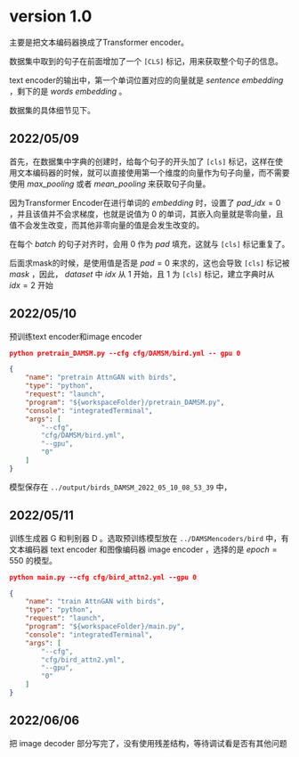 <!--
 * @Description: 
 * @version: 
 * @Author: Yue Yang
 * @Date: 2022-05-13 07:04:07
 * @LastEditors: Yue Yang
 * @LastEditTime: 2022-06-06 22:58:13
-->
# version 1.0

主要是把文本编码器换成了Transformer encoder。

数据集中取到的句子在前面增加了一个 `[CLS]` 标记，用来获取整个句子的信息。

text encoder的输出中，第一个单词位置对应的向量就是 *sentence embedding* ，剩下的是 *words embedding* 。

数据集的具体细节见下。

## 2022/05/09

首先，在数据集中字典的创建时，给每个句子的开头加了 `[cls]` 标记，这样在使用文本编码器的时候，就可以直接使用第一个维度的向量作为句子向量，而不需要使用 *max_pooling* 或者 *mean_pooling* 来获取句子向量。

因为Transformer Encoder在进行单词的 *embedding* 时，设置了 $pad\_idx = 0$ ，并且该值并不会求梯度，也就是说值为 $0$ 的单词，其嵌入向量就是零向量，且值不会发生改变，而其他非零向量的值是会发生改变的。

在每个 *batch* 的句子对齐时，会用 $0$ 作为 *pad* 填充，这就与 `[cls]` 标记重复了。

后面求mask的时候，是使用值是否是 $pad=0$ 来求的，这也会导致 `[cls]` 标记被 *mask* ，因此， *dataset* 中 *idx* 从 $1$ 开始，且 $1$ 为 `[cls]` 标记，建立字典时从 $idx=2$ 开始

## 2022/05/10

预训练text encoder和image encoder

```json
python pretrain_DAMSM.py --cfg cfg/DAMSM/bird.yml -- gpu 0

{
    "name": "pretrain AttnGAN with birds",
    "type": "python",
    "request": "launch",
    "program": "${workspaceFolder}/pretrain_DAMSM.py",
    "console": "integratedTerminal",
    "args": [
        "--cfg",
        "cfg/DAMSM/bird.yml",
        "--gpu",
        "0"
    ]
}
```

模型保存在 `../output/birds_DAMSM_2022_05_10_08_53_39` 中，

## 2022/05/11

训练生成器 G 和判别器 D 。选取预训练模型放在 `../DAMSMencoders/bird` 中，有文本编码器 text encoder 和图像编码器 image encoder ，选择的是 $epoch = 550$  的模型。

```json
python main.py --cfg cfg/bird_attn2.yml --gpu 0

{
    "name": "train AttnGAN with birds",
    "type": "python",
    "request": "launch",
    "program": "${workspaceFolder}/main.py",
    "console": "integratedTerminal",
    "args": [
        "--cfg",
        "cfg/bird_attn2.yml",
        "--gpu",
        "0"
    ]
}
```

## 2022/06/06
把 image decoder 部分写完了，没有使用残差结构，等待调试看是否有其他问题